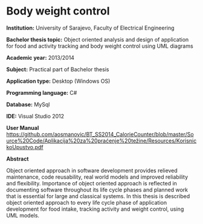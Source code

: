 # Body weight control 

**Institution:** University of Sarajevo, Faculty of Electrical Engineering

**Bachelor thesis topic:** Object oriented analysis and design of application for food and activity tracking and body weight control using UML diagrams

**Academic year:** 2013/2014

**Subject:** Practical part of Bachelor thesis

**Application type:** Desktop (Windows OS)

**Programming language:** C#

**Database:** MySql

**IDE:** Visual Studio 2012

**User Manual** https://github.com/aosmanovic/BT_SS2014_CalorieCounter/blob/master/Source%20Code/Aplikacija%20za%20praćenje%20težine/Resources/KorisnickoUpustvo.pdf

**Abstract**

Object oriented approach in software development provides relieved maintenance, code reusability, real world models and improved reliability and flexibility. Importance of object oriented approach is reflected in documenting software throughout its life cycle phases and planned work that is essential for large and classical systems.
In this thesis is described object oriented approach to every life cycle phase of application development for food intake, tracking activity and weight control, using UML models.
